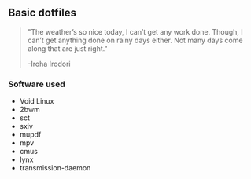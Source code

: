 ## Basic dotfiles

> "The weather’s so nice today, I can’t get any work done. Though, I can’t get anything done on rainy days either. Not many days come along that are just right."
> 
> -Iroha Irodori

### Software used
* Void Linux
* 2bwm
* sct
* sxiv
* mupdf
* mpv
* cmus
* lynx
* transmission-daemon
